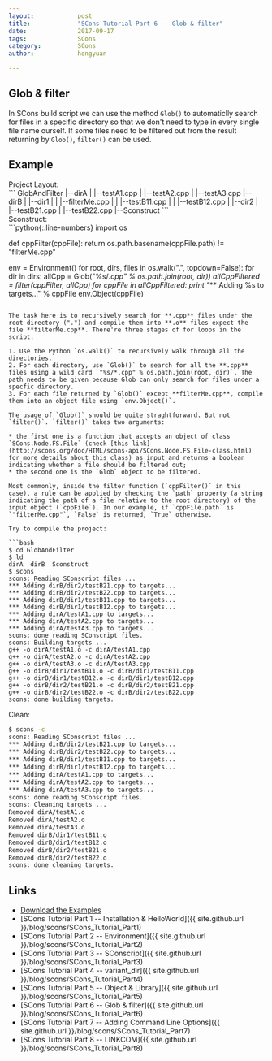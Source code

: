 ```yaml
---
layout:            post
title:             "SCons Tutorial Part 6 -- Glob & filter"
date:              2017-09-17
tags:              SCons
category:          SCons
author:            hongyuan

---
```


## Glob & filter

In SCons build script we can use the method `Glob()` to automaticlly search for files in a specific directory so that we don't need to type in every single file name ourself. If some files need to be filtered out from the result returning by `Glob()`, `filter()` can be used.

## Example

<div class="div-nm">Project Layout:</div>
```
GlobAndFilter
|--dirA
|  |--testA1.cpp
|  |--testA2.cpp
|  |--testA3.cpp
|--dirB
|  |--dir1
|  |  |--filterMe.cpp
|  |  |--testB11.cpp
|  |  |--testB12.cpp
|  |--dir2
|     |--testB21.cpp
|     |--testB22.cpp
|--Sconstruct
```

<div class="div-nm">Sconstruct:</div>
```python{:.line-numbers}
import os

def cppFilter(cppFile):
    return os.path.basename(cppFile.path) != "filterMe.cpp"

env = Environment()
for root, dirs, files in os.walk(".", topdown=False):
    for dir in dirs:
        allCpp = Glob("%s/*.cpp" % os.path.join(root, dir))
        allCppFiltered = filter(cppFilter, allCpp) 
        for cppFile in  allCppFiltered:
            print "*** Adding %s to targets..." % cppFile
            env.Object(cppFile)
```

The task here is to recursively search for **.cpp** files under the root directory (".") and compile them into **.o** files expect the file **filterMe.cpp**. There're three stages of for loops in the script:

1. Use the Python `os.walk()` to recursively walk through all the directories.
2. For each directory, use `Glob()` to search for all the **.cpp** files using a wild card `"%s/*.cpp" % os.path.join(root, dir)`. The path needs to be given because Glob can only search for files under a specfic directory.
3. For each file returned by `Glob()` except **filterMe.cpp**, compile them into an object file using `env.Object()`.

The usage of `Glob()` should be quite straghtforward. But not `filter()`. `filter()` takes two arguments:

* the first one is a function that accepts an object of class `SCons.Node.FS.File` (check [this link](http://scons.org/doc/HTML/scons-api/SCons.Node.FS.File-class.html) for more details about this class) as input and returns a boolean indicating whether a file should be filtered out;
* the second one is the `Glob` object to be filtered.

Most commonly, inside the filter function (`cppFilter()` in this case), a rule can be applied by checking the `path` property (a string indicating the path of a file relative to the root directory) of the input object (`cppFile`). In our example, if `cppFile.path` is `"filterMe.cpp"`, `False` is returned, `True` otherwise.

Try to compile the project:

```bash
$ cd GlobAndFilter
$ ld
dirA  dirB  Sconstruct
$ scons
scons: Reading SConscript files ...
*** Adding dirB/dir2/testB21.cpp to targets...
*** Adding dirB/dir2/testB22.cpp to targets...
*** Adding dirB/dir1/testB11.cpp to targets...
*** Adding dirB/dir1/testB12.cpp to targets...
*** Adding dirA/testA1.cpp to targets...
*** Adding dirA/testA2.cpp to targets...
*** Adding dirA/testA3.cpp to targets...
scons: done reading SConscript files.
scons: Building targets ...
g++ -o dirA/testA1.o -c dirA/testA1.cpp
g++ -o dirA/testA2.o -c dirA/testA2.cpp
g++ -o dirA/testA3.o -c dirA/testA3.cpp
g++ -o dirB/dir1/testB11.o -c dirB/dir1/testB11.cpp
g++ -o dirB/dir1/testB12.o -c dirB/dir1/testB12.cpp
g++ -o dirB/dir2/testB21.o -c dirB/dir2/testB21.cpp
g++ -o dirB/dir2/testB22.o -c dirB/dir2/testB22.cpp
scons: done building targets.
```

Clean:

```bash
$ scons -c
scons: Reading SConscript files ...
*** Adding dirB/dir2/testB21.cpp to targets...
*** Adding dirB/dir2/testB22.cpp to targets...
*** Adding dirB/dir1/testB11.cpp to targets...
*** Adding dirB/dir1/testB12.cpp to targets...
*** Adding dirA/testA1.cpp to targets...
*** Adding dirA/testA2.cpp to targets...
*** Adding dirA/testA3.cpp to targets...
scons: done reading SConscript files.
scons: Cleaning targets ...
Removed dirA/testA1.o
Removed dirA/testA2.o
Removed dirA/testA3.o
Removed dirB/dir1/testB11.o
Removed dirB/dir1/testB12.o
Removed dirB/dir2/testB21.o
Removed dirB/dir2/testB22.o
scons: done cleaning targets.
```

## Links
* [Download the Examples](https://github.com/HongyuanH/scons_tutorial)
* [SCons Tutorial Part 1 -- Installation & HelloWorld]({{ site.github.url }}/blog/scons/SCons_Tutorial_Part1)
* [SCons Tutorial Part 2 -- Environment]({{ site.github.url }}/blog/scons/SCons_Tutorial_Part2)
* [SCons Tutorial Part 3 -- SConscript]({{ site.github.url }}/blog/scons/SCons_Tutorial_Part3)
* [SCons Tutorial Part 4 -- variant\_dir]({{ site.github.url }}/blog/scons/SCons_Tutorial_Part4)
* [SCons Tutorial Part 5 -- Object & Library]({{ site.github.url }}/blog/scons/SCons_Tutorial_Part5)
* [SCons Tutorial Part 6 -- Glob & filter]({{ site.github.url }}/blog/scons/SCons_Tutorial_Part6)
* [SCons Tutorial Part 7 -- Adding Command Line Options]({{ site.github.url }}/blog/scons/SCons_Tutorial_Part7)
* [SCons Tutorial Part 8 -- LINKCOM]({{ site.github.url }}/blog/scons/SCons_Tutorial_Part8)